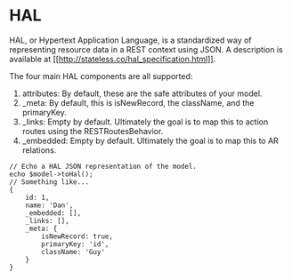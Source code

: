 # HAL

HAL, or Hypertext Application Language, is a standardized way of representing resource data
in a REST context using JSON. A description is available at [[http://stateless.co/hal_specification.html]].

The four main HAL components are all supported:

1. attributes: By default, these are the safe attributes of your model.
2. _meta: By default, this is isNewRecord, the className, and the primaryKey.
3. _links: Empty by default. Ultimately the goal is to map this to action routes using the RESTRoutesBehavior.
4. _embedded: Empty by default. Ultimately the goal is to map this to AR relations.

```
// Echo a HAL JSON representation of the model.
echo $model->toHal();
// Something like...
{
    id: 1,
    name: 'Dan',
    _embedded: [],
    _links: [],
    _meta: {
        isNewRecord: true,
        primaryKey: 'id',
        className: 'Guy'
    }
}
```